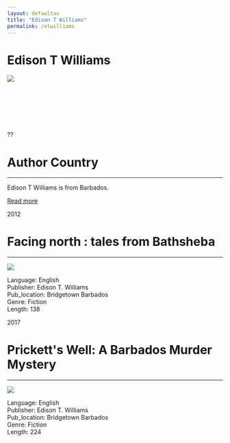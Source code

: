 ```yaml
---
layout: defaultau
title: "Edison T Williams"
permalink: /etwilliams
---
```

<!-- partial:index.partial.html -->
<div class="content">
    <h1>Edison T Williams</h1>
    <div class="quote">
        <div><img src="https://scontent.fanu2-1.fna.fbcdn.net/v/t1.6435-9/54279452_10161848225275085_35129448047050752_n.jpg?_nc_cat=106&ccb=1-7&_nc_sid=973b4a&_nc_ohc=GJwt-x1s0IwAX_VENVU&_nc_ht=scontent.fanu2-1.fna&oh=00_AT9LxQ02-RsfBHX-QnyEXyx8Ki3NKznF6a1edmlJtszjkw&oe=6305FFA5" class="logo"></div>
    </div>
    <div class="timeline">
        <div style="padding-bottom:100px;"></div>
        <div class="block">
            <div class="date right"><p class="right"> ?? </p></div>
            <div class="dot"></div>
            <div class="left first">
                <h1>Author Country</h1><hr>
            <p> Edison T Williams is from Barbados.</p>
                <a href="#">Read more</a>
            </div>
        </div>
        <div class="block">
            <div class="date right"><p class="right">2012</p></div>
            <div class="dot"></div>
            <div class="right">
                <h1>Facing north : tales from Bathsheba</h1><hr>
                <p><img src="https://images-na.ssl-images-amazon.com/images/I/51z2kcw7JEL._SX331_BO1,204,203,200_.jpg"></p>
                <p>
                Language: English <br/>
                Publisher: Edison T. Williams<br/>
                Pub_location: Bridgetown Barbados <br/>
                Genre: Fiction <br/>
                Length: 138 <br/>
                </p>
            </div>
        </div>
        <div class="block">
            <div class="date left"><p class="left">2017</p></div>
            <div class="dot"></div>
            <div class="right">
                <h1>Prickett's Well: A Barbados Murder Mystery </h1><hr>
                <p><img src="https://m.media-amazon.com/images/I/51Dbf6l9NGL.jpg"></p>
                <p>
                Language: English <br/>
                Publisher: Edison T. Williams <br/>
                Pub_location: Bridgetown Barbados <br/>
                Genre: Fiction <br/>
                Length: 224 <br/>
                </p>
            </div>
        </div>
        </div>
        <!-- partial -->
          <script src='https://cdnjs.cloudflare.com/ajax/libs/jquery/3.1.1/jquery.min.js'></script><script  src="assets/js/authorscript.js"></script>
